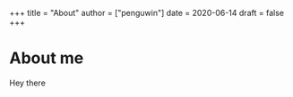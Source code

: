 +++
title = "About"
author = ["penguwin"]
date = 2020-06-14
draft = false
+++

# About me

Hey there
